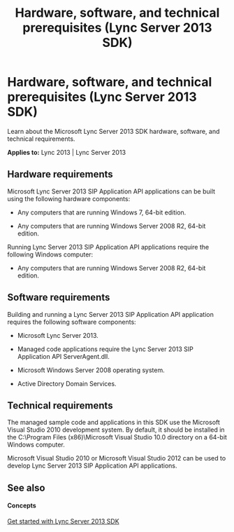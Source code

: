 ﻿---
title: Hardware, software, and technical prerequisites (Lync Server 2013 SDK)
TOCTitle: Hardware, software, and technical prerequisites
ms:assetid: ec268f8b-2f32-4acc-9c75-9c448c24f83e
ms:mtpsurl: https://msdn.microsoft.com/en-us/library/Dn439060(v=office.15)
ms:contentKeyID: 57096317
ms.date: 07/24/2014
mtps_version: v=office.15
---

# Hardware, software, and technical prerequisites (Lync Server 2013 SDK)

Learn about the Microsoft Lync Server 2013 SDK hardware, software, and technical requirements.


**Applies to:** Lync 2013 | Lync Server 2013

 

## Hardware requirements

Microsoft Lync Server 2013 SIP Application API applications can be built using the following hardware components:

  - Any computers that are running Windows 7, 64-bit edition.

  - Any computers that are running Windows Server 2008 R2, 64-bit edition.

Running Lync Server 2013 SIP Application API applications require the following Windows computer:

  - Any computers that are running Windows Server 2008 R2, 64-bit edition.

## Software requirements

Building and running a Lync Server 2013 SIP Application API application requires the following software components:

  - Microsoft Lync Server 2013.

  - Managed code applications require the Lync Server 2013 SIP Application API ServerAgent.dll.

  - Microsoft Windows Server 2008 operating system.

  - Active Directory Domain Services.

## Technical requirements

The managed sample code and applications in this SDK use the Microsoft Visual Studio 2010 development system. By default, it should be installed in the C:\\Program Files (x86)\\Microsoft Visual Studio 10.0 directory on a 64-bit Windows computer.

Microsoft Visual Studio 2010 or Microsoft Visual Studio 2012 can be used to develop Lync Server 2013 SIP Application API applications.

## See also

#### Concepts

[Get started with Lync Server 2013 SDK](get-started-with-lync-server-2013-sdk.md)

